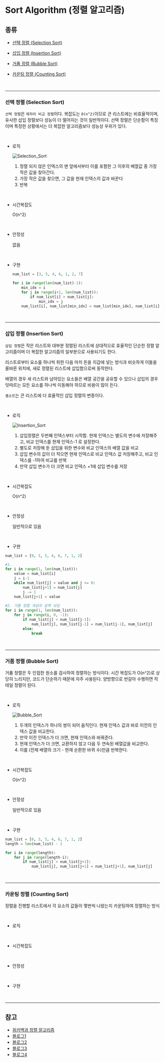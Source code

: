 # Sort Algorithm (정렬 알고리즘)

## 종류

* [선택 정렬 (Selection Sort)](#선택-정렬-(Selection-Sort))
* [삽입 정렬 (Insertion Sort)](#삽입-정렬-(Insertion-Sort))

* [거품 정렬 (Bubble Sort)](#거품-정렬-(Bubble-Sort))
* [카운팅 정렬 (Counting Sort)](#카운팅-정렬-(Counting-Sort))

 <br>

---

### 선택 정렬 (Selection Sort)

`선택 정렬`은 `제자리 비교 정렬`이다. 복잡도는 `O(n^2)`이므로 큰 리스트에는 비효율적이며, 유사한 삽입 정렬보다 성능이 더 떨어지는 것이 일반적이다. 선택 정렬은 단순함이 특징이며 특정한 상황에서는 더 복잡한 알고리즘보다 성능상 우위가 있다.

 <br>

* 로직

  ![Selection_Sort](../../Image.assets/Algorithm_&_Solution/Algorithm/Selection_Sort.png)

  1. 정렬 되지 않은 인덱스의 맨 앞에서부터 이를 포함한 그 이후의 배열값 중 가장 작은 값을 찾아간다.
  2. 가장 작은 값을 찾으면, 그 값을 현재 인덱스의 값과 바꾼다
  3. 반복

 <br>

* 시간복잡도

  O(n^2)

 <br>

* 안정성

  없음

 <br>

* 구현

  ```python
  num_list = [3, 5, 4, 6, 1, 2, 7]
  
  for i in range(len(num_list)-1):
      min_idx = i
      for j in range(i+1, len(num_list)):
          if num_list[i] > num_list[j]:
              min_idx = j
      num_list[i], num_list[min_idx] = num_list[min_idx], num_list[i]
  ```

 <br>

---

### 삽입 정렬 (Insertion Sort)

`삽입 정렬`은 작은 리스트와 대부분 정렬된 리스트에 상대적으로 효율적인 단순한 정렬 알고리즘이며 더 복잡한 알고리즘의 일부분으로 사용되기도 한다.

리스트로부터 요소를 하나씩 취한 다음 마치 돈을 지갑에 넣는 방식과 비슷하게 이들을 올바른 위치에, 새로 정렬된 리스트에 삽입함으로써 동작한다.

배열의 경우 새 리스트와 남아있는 요소들은 배열 공간을 공유할 수 있으나 삽입의 경우 잇따르는 모든 요소를 하나씩 이동해야 하므로 비용이 많이 든다.

`셸소트`는 큰 리스트에 더 효율적인 삽입 정렬의 변종이다.

 <br>

* 로직

  ![Insertion_Sort](../../Image.assets/Algorithm_&_Solution/Algorithm/Insertion_Sort.png)

  1. 삽입정렬은 두번째 인덱스부터 시작함. 현재 인덱스는 별도의 변수에 저장해주고, 비교 인덱스를 현재 인덱스-1 로 설정한다.
  2. 별도로 저장해 둔 삽입을 위한 변수와 비교 인덱스의 배열 값을 비교
  3. 삽입 변수의 값이 더 작으면 현재 인덱스로 비교 인덱스 값 저장해주고, 비교 인덱스를 -1하여 비교를 반복
  4. 만약 삽입 변수가 더 크면 비교 인덱스 +1에 삽입 변수를 저장

 <br>

* 시간복잡도

  O(n^2)

 <br>

* 안정성

  일반적으로 있음

 <br>

* 구현

```python
num_list = [0, 3, 5, 4, 6, 7, 1, 2]

#1.
for i in range(1, len(num_list)):
    value = num_list[i]
    j = i-1
    while num_list[j] > value and j >= 0:
        num_list[j+1] = num_list[j]
        j -= 1
    num_list[j+1] = value
    
#2. 거품 정렬 개념과 살짝 섞임
for i in range(1, len(num_list)):
    for j in range(i, 0, -1):
        if num_list[j] < num_list[j-1]:
            num_list[j], num_list[j-1] = num_list[j-1], num_list[j]
        else:
            break
```

  <br>

---

### 거품 정렬 (Bubble Sort)

거품 정렬은 두 인접한 원소를 검사하여 정렬하는 방식이다. 시간 복잡도가 O(n^2)로 상당히 느리지만, 코드가 단순하기 때문에 자주 사용된다. 양방향으로 번갈아 수행하면 칵테일 정렬이 된다.

 <br>

* 로직

  ![Bubble_Sort](../../Image.assets/Algorithm_&_Solution/Algorithm/Bubble_Sort.png)

  1. 두개의 인덱스가 하나의 쌍이 되어 움직인다. 현재 인덱스 값과 바로 이전의 인덱스 값을 비교한다.
  2. 만약 이전 인덱스가 더 크면, 현재 인덱스와 바꿔준다.
  3. 현재 인덱스가 더 크면, 교환하지 않고 다음 두 연속된 배열값을 비교한다.
  4. 이를 (전체 배열의 크기 - 현재 순환한 바퀴 수)만큼 반복한다.

<br>

* 시간복잡도

  O(n^2)

 <br>

* 안정성

  일반적으로 있음

 <br>

* 구현

```python
num_list = [0, 3, 5, 4, 6, 7, 1, 2]
length = len(num_list) - 1

for i in range(length):
    for j in range(length-i):
        if num_list[j] > num_list[j+1]:
            num_list[j], num_list[j+1] = num_list[j+1], num_list[j]
```

<br>

---

### 카운팅 정렬 (Counting Sort)

정렬을 진행할 리스트에서 각 요소의 값들이 몇번씩 나왔는지 카운팅하여 정렬하는 방식

<br>

* 로직

<br>

* 시간복잡도

<br>

* 안정성

<br>

* 구현

<br>

---

## 참고

* [위키백과 정렬 알고리즘](https://ko.wikipedia.org/wiki/정렬_알고리즘#제자리_정렬)
* [블로그1](https://reakwon.tistory.com/37)
* [블로그2](https://hsp1116.tistory.com/33)
* [블로그3](https://evan-moon.github.io/2018/10/13/sort-algorithm/)
* [블로그4](https://roka88.dev/98)

